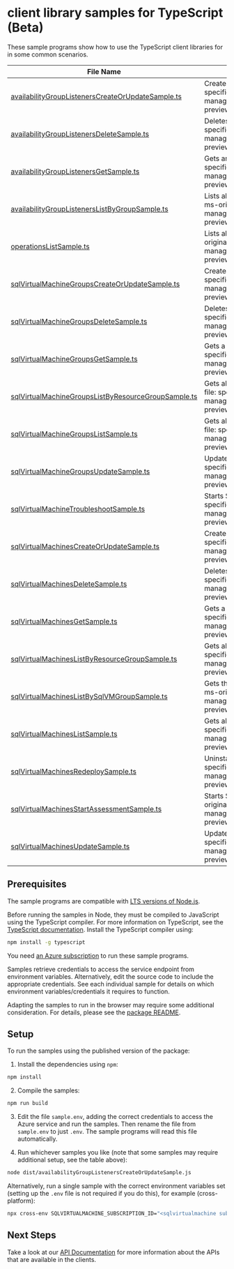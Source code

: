 # client library samples for TypeScript (Beta)

These sample programs show how to use the TypeScript client libraries for in some common scenarios.

| **File Name**                                                                                           | **Description**                                                                                                                                                                                                                                               |
| ------------------------------------------------------------------------------------------------------- | ------------------------------------------------------------------------------------------------------------------------------------------------------------------------------------------------------------------------------------------------------------- |
| [availabilityGroupListenersCreateOrUpdateSample.ts][availabilitygrouplistenerscreateorupdatesample]     | Creates or updates an availability group listener. x-ms-original-file: specification/sqlvirtualmachine/resource-manager/Microsoft.SqlVirtualMachine/preview/2022-08-01-preview/examples/CreateOrUpdateAvailabilityGroupListener.json                          |
| [availabilityGroupListenersDeleteSample.ts][availabilitygrouplistenersdeletesample]                     | Deletes an availability group listener. x-ms-original-file: specification/sqlvirtualmachine/resource-manager/Microsoft.SqlVirtualMachine/preview/2022-08-01-preview/examples/DeleteAvailabilityGroupListener.json                                             |
| [availabilityGroupListenersGetSample.ts][availabilitygrouplistenersgetsample]                           | Gets an availability group listener. x-ms-original-file: specification/sqlvirtualmachine/resource-manager/Microsoft.SqlVirtualMachine/preview/2022-08-01-preview/examples/GetAvailabilityGroupListener.json                                                   |
| [availabilityGroupListenersListByGroupSample.ts][availabilitygrouplistenerslistbygroupsample]           | Lists all availability group listeners in a SQL virtual machine group. x-ms-original-file: specification/sqlvirtualmachine/resource-manager/Microsoft.SqlVirtualMachine/preview/2022-08-01-preview/examples/ListByGroupAvailabilityGroupListener.json         |
| [operationsListSample.ts][operationslistsample]                                                         | Lists all of the available SQL Virtual Machine Rest API operations. x-ms-original-file: specification/sqlvirtualmachine/resource-manager/Microsoft.SqlVirtualMachine/preview/2022-08-01-preview/examples/ListOperation.json                                   |
| [sqlVirtualMachineGroupsCreateOrUpdateSample.ts][sqlvirtualmachinegroupscreateorupdatesample]           | Creates or updates a SQL virtual machine group. x-ms-original-file: specification/sqlvirtualmachine/resource-manager/Microsoft.SqlVirtualMachine/preview/2022-08-01-preview/examples/CreateOrUpdateSqlVirtualMachineGroup.json                                |
| [sqlVirtualMachineGroupsDeleteSample.ts][sqlvirtualmachinegroupsdeletesample]                           | Deletes a SQL virtual machine group. x-ms-original-file: specification/sqlvirtualmachine/resource-manager/Microsoft.SqlVirtualMachine/preview/2022-08-01-preview/examples/DeleteSqlVirtualMachineGroup.json                                                   |
| [sqlVirtualMachineGroupsGetSample.ts][sqlvirtualmachinegroupsgetsample]                                 | Gets a SQL virtual machine group. x-ms-original-file: specification/sqlvirtualmachine/resource-manager/Microsoft.SqlVirtualMachine/preview/2022-08-01-preview/examples/GetSqlVirtualMachineGroup.json                                                         |
| [sqlVirtualMachineGroupsListByResourceGroupSample.ts][sqlvirtualmachinegroupslistbyresourcegroupsample] | Gets all SQL virtual machine groups in a resource group. x-ms-original-file: specification/sqlvirtualmachine/resource-manager/Microsoft.SqlVirtualMachine/preview/2022-08-01-preview/examples/ListByResourceGroupSqlVirtualMachineGroup.json                  |
| [sqlVirtualMachineGroupsListSample.ts][sqlvirtualmachinegroupslistsample]                               | Gets all SQL virtual machine groups in a subscription. x-ms-original-file: specification/sqlvirtualmachine/resource-manager/Microsoft.SqlVirtualMachine/preview/2022-08-01-preview/examples/ListSubscriptionSqlVirtualMachineGroup.json                       |
| [sqlVirtualMachineGroupsUpdateSample.ts][sqlvirtualmachinegroupsupdatesample]                           | Updates SQL virtual machine group tags. x-ms-original-file: specification/sqlvirtualmachine/resource-manager/Microsoft.SqlVirtualMachine/preview/2022-08-01-preview/examples/UpdateSqlVirtualMachineGroup.json                                                |
| [sqlVirtualMachineTroubleshootSample.ts][sqlvirtualmachinetroubleshootsample]                           | Starts SQL virtual machine troubleshooting. x-ms-original-file: specification/sqlvirtualmachine/resource-manager/Microsoft.SqlVirtualMachine/preview/2022-08-01-preview/examples/TroubleshootSqlVirtualMachine.json                                           |
| [sqlVirtualMachinesCreateOrUpdateSample.ts][sqlvirtualmachinescreateorupdatesample]                     | Creates or updates a SQL virtual machine. x-ms-original-file: specification/sqlvirtualmachine/resource-manager/Microsoft.SqlVirtualMachine/preview/2022-08-01-preview/examples/CreateOrUpdateVirtualMachineWithVMGroup.json                                   |
| [sqlVirtualMachinesDeleteSample.ts][sqlvirtualmachinesdeletesample]                                     | Deletes a SQL virtual machine. x-ms-original-file: specification/sqlvirtualmachine/resource-manager/Microsoft.SqlVirtualMachine/preview/2022-08-01-preview/examples/DeleteSqlVirtualMachine.json                                                              |
| [sqlVirtualMachinesGetSample.ts][sqlvirtualmachinesgetsample]                                           | Gets a SQL virtual machine. x-ms-original-file: specification/sqlvirtualmachine/resource-manager/Microsoft.SqlVirtualMachine/preview/2022-08-01-preview/examples/GetSqlVirtualMachine.json                                                                    |
| [sqlVirtualMachinesListByResourceGroupSample.ts][sqlvirtualmachineslistbyresourcegroupsample]           | Gets all SQL virtual machines in a resource group. x-ms-original-file: specification/sqlvirtualmachine/resource-manager/Microsoft.SqlVirtualMachine/preview/2022-08-01-preview/examples/ListByResourceGroupSqlVirtualMachine.json                             |
| [sqlVirtualMachinesListBySqlVMGroupSample.ts][sqlvirtualmachineslistbysqlvmgroupsample]                 | Gets the list of sql virtual machines in a SQL virtual machine group. x-ms-original-file: specification/sqlvirtualmachine/resource-manager/Microsoft.SqlVirtualMachine/preview/2022-08-01-preview/examples/ListBySqlVirtualMachineGroupSqlVirtualMachine.json |
| [sqlVirtualMachinesListSample.ts][sqlvirtualmachineslistsample]                                         | Gets all SQL virtual machines in a subscription. x-ms-original-file: specification/sqlvirtualmachine/resource-manager/Microsoft.SqlVirtualMachine/preview/2022-08-01-preview/examples/ListSubscriptionSqlVirtualMachine.json                                  |
| [sqlVirtualMachinesRedeploySample.ts][sqlvirtualmachinesredeploysample]                                 | Uninstalls and reinstalls the SQL IaaS Extension. x-ms-original-file: specification/sqlvirtualmachine/resource-manager/Microsoft.SqlVirtualMachine/preview/2022-08-01-preview/examples/RedeploySqlVirtualMachine.json                                         |
| [sqlVirtualMachinesStartAssessmentSample.ts][sqlvirtualmachinesstartassessmentsample]                   | Starts SQL best practices Assessment on SQL virtual machine. x-ms-original-file: specification/sqlvirtualmachine/resource-manager/Microsoft.SqlVirtualMachine/preview/2022-08-01-preview/examples/StartAssessmentOnSqlVirtualMachine.json                     |
| [sqlVirtualMachinesUpdateSample.ts][sqlvirtualmachinesupdatesample]                                     | Updates a SQL virtual machine. x-ms-original-file: specification/sqlvirtualmachine/resource-manager/Microsoft.SqlVirtualMachine/preview/2022-08-01-preview/examples/UpdateSqlVirtualMachine.json                                                              |

## Prerequisites

The sample programs are compatible with [LTS versions of Node.js](https://github.com/nodejs/release#release-schedule).

Before running the samples in Node, they must be compiled to JavaScript using the TypeScript compiler. For more information on TypeScript, see the [TypeScript documentation][typescript]. Install the TypeScript compiler using:

```bash
npm install -g typescript
```

You need [an Azure subscription][freesub] to run these sample programs.

Samples retrieve credentials to access the service endpoint from environment variables. Alternatively, edit the source code to include the appropriate credentials. See each individual sample for details on which environment variables/credentials it requires to function.

Adapting the samples to run in the browser may require some additional consideration. For details, please see the [package README][package].

## Setup

To run the samples using the published version of the package:

1. Install the dependencies using `npm`:

```bash
npm install
```

2. Compile the samples:

```bash
npm run build
```

3. Edit the file `sample.env`, adding the correct credentials to access the Azure service and run the samples. Then rename the file from `sample.env` to just `.env`. The sample programs will read this file automatically.

4. Run whichever samples you like (note that some samples may require additional setup, see the table above):

```bash
node dist/availabilityGroupListenersCreateOrUpdateSample.js
```

Alternatively, run a single sample with the correct environment variables set (setting up the `.env` file is not required if you do this), for example (cross-platform):

```bash
npx cross-env SQLVIRTUALMACHINE_SUBSCRIPTION_ID="<sqlvirtualmachine subscription id>" SQLVIRTUALMACHINE_RESOURCE_GROUP="<sqlvirtualmachine resource group>" SQLVIRTUALMACHINE_SUBSCRIPTION_ID="<sqlvirtualmachine subscription id>" SQLVIRTUALMACHINE_RESOURCE_GROUP="<sqlvirtualmachine resource group>" node dist/availabilityGroupListenersCreateOrUpdateSample.js
```

## Next Steps

Take a look at our [API Documentation][apiref] for more information about the APIs that are available in the clients.

[availabilitygrouplistenerscreateorupdatesample]: https://github.com/Azure/azure-sdk-for-js/blob/main/sdk/sqlvirtualmachine/arm-sqlvirtualmachine/samples/v5-beta/typescript/src/availabilityGroupListenersCreateOrUpdateSample.ts
[availabilitygrouplistenersdeletesample]: https://github.com/Azure/azure-sdk-for-js/blob/main/sdk/sqlvirtualmachine/arm-sqlvirtualmachine/samples/v5-beta/typescript/src/availabilityGroupListenersDeleteSample.ts
[availabilitygrouplistenersgetsample]: https://github.com/Azure/azure-sdk-for-js/blob/main/sdk/sqlvirtualmachine/arm-sqlvirtualmachine/samples/v5-beta/typescript/src/availabilityGroupListenersGetSample.ts
[availabilitygrouplistenerslistbygroupsample]: https://github.com/Azure/azure-sdk-for-js/blob/main/sdk/sqlvirtualmachine/arm-sqlvirtualmachine/samples/v5-beta/typescript/src/availabilityGroupListenersListByGroupSample.ts
[operationslistsample]: https://github.com/Azure/azure-sdk-for-js/blob/main/sdk/sqlvirtualmachine/arm-sqlvirtualmachine/samples/v5-beta/typescript/src/operationsListSample.ts
[sqlvirtualmachinegroupscreateorupdatesample]: https://github.com/Azure/azure-sdk-for-js/blob/main/sdk/sqlvirtualmachine/arm-sqlvirtualmachine/samples/v5-beta/typescript/src/sqlVirtualMachineGroupsCreateOrUpdateSample.ts
[sqlvirtualmachinegroupsdeletesample]: https://github.com/Azure/azure-sdk-for-js/blob/main/sdk/sqlvirtualmachine/arm-sqlvirtualmachine/samples/v5-beta/typescript/src/sqlVirtualMachineGroupsDeleteSample.ts
[sqlvirtualmachinegroupsgetsample]: https://github.com/Azure/azure-sdk-for-js/blob/main/sdk/sqlvirtualmachine/arm-sqlvirtualmachine/samples/v5-beta/typescript/src/sqlVirtualMachineGroupsGetSample.ts
[sqlvirtualmachinegroupslistbyresourcegroupsample]: https://github.com/Azure/azure-sdk-for-js/blob/main/sdk/sqlvirtualmachine/arm-sqlvirtualmachine/samples/v5-beta/typescript/src/sqlVirtualMachineGroupsListByResourceGroupSample.ts
[sqlvirtualmachinegroupslistsample]: https://github.com/Azure/azure-sdk-for-js/blob/main/sdk/sqlvirtualmachine/arm-sqlvirtualmachine/samples/v5-beta/typescript/src/sqlVirtualMachineGroupsListSample.ts
[sqlvirtualmachinegroupsupdatesample]: https://github.com/Azure/azure-sdk-for-js/blob/main/sdk/sqlvirtualmachine/arm-sqlvirtualmachine/samples/v5-beta/typescript/src/sqlVirtualMachineGroupsUpdateSample.ts
[sqlvirtualmachinetroubleshootsample]: https://github.com/Azure/azure-sdk-for-js/blob/main/sdk/sqlvirtualmachine/arm-sqlvirtualmachine/samples/v5-beta/typescript/src/sqlVirtualMachineTroubleshootSample.ts
[sqlvirtualmachinescreateorupdatesample]: https://github.com/Azure/azure-sdk-for-js/blob/main/sdk/sqlvirtualmachine/arm-sqlvirtualmachine/samples/v5-beta/typescript/src/sqlVirtualMachinesCreateOrUpdateSample.ts
[sqlvirtualmachinesdeletesample]: https://github.com/Azure/azure-sdk-for-js/blob/main/sdk/sqlvirtualmachine/arm-sqlvirtualmachine/samples/v5-beta/typescript/src/sqlVirtualMachinesDeleteSample.ts
[sqlvirtualmachinesgetsample]: https://github.com/Azure/azure-sdk-for-js/blob/main/sdk/sqlvirtualmachine/arm-sqlvirtualmachine/samples/v5-beta/typescript/src/sqlVirtualMachinesGetSample.ts
[sqlvirtualmachineslistbyresourcegroupsample]: https://github.com/Azure/azure-sdk-for-js/blob/main/sdk/sqlvirtualmachine/arm-sqlvirtualmachine/samples/v5-beta/typescript/src/sqlVirtualMachinesListByResourceGroupSample.ts
[sqlvirtualmachineslistbysqlvmgroupsample]: https://github.com/Azure/azure-sdk-for-js/blob/main/sdk/sqlvirtualmachine/arm-sqlvirtualmachine/samples/v5-beta/typescript/src/sqlVirtualMachinesListBySqlVMGroupSample.ts
[sqlvirtualmachineslistsample]: https://github.com/Azure/azure-sdk-for-js/blob/main/sdk/sqlvirtualmachine/arm-sqlvirtualmachine/samples/v5-beta/typescript/src/sqlVirtualMachinesListSample.ts
[sqlvirtualmachinesredeploysample]: https://github.com/Azure/azure-sdk-for-js/blob/main/sdk/sqlvirtualmachine/arm-sqlvirtualmachine/samples/v5-beta/typescript/src/sqlVirtualMachinesRedeploySample.ts
[sqlvirtualmachinesstartassessmentsample]: https://github.com/Azure/azure-sdk-for-js/blob/main/sdk/sqlvirtualmachine/arm-sqlvirtualmachine/samples/v5-beta/typescript/src/sqlVirtualMachinesStartAssessmentSample.ts
[sqlvirtualmachinesupdatesample]: https://github.com/Azure/azure-sdk-for-js/blob/main/sdk/sqlvirtualmachine/arm-sqlvirtualmachine/samples/v5-beta/typescript/src/sqlVirtualMachinesUpdateSample.ts
[apiref]: https://docs.microsoft.com/javascript/api/@azure/arm-sqlvirtualmachine?view=azure-node-preview
[freesub]: https://azure.microsoft.com/free/
[package]: https://github.com/Azure/azure-sdk-for-js/tree/main/sdk/sqlvirtualmachine/arm-sqlvirtualmachine/README.md
[typescript]: https://www.typescriptlang.org/docs/home.html
